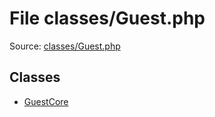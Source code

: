 File classes/Guest.php
=========

Source: [classes/Guest.php](https://github.com/PrestaShop/PrestaShop/blob/1.6.0.2/classes/Guest.php)


Classes
-------

* [GuestCore](class.GuestCore.md)

